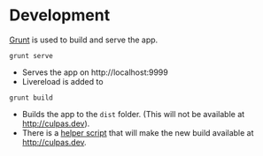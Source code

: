 # Development

[Grunt](http://gruntjs.com) is used to build and serve the app.

`grunt serve`
* Serves the app on http://localhost:9999
* Livereload is added to 

`grunt build`
* Builds the app to the `dist` folder. (This will not be available at http://culpas.dev).
* There is a [helper script](helper_scripts.md) that will make the new build available at http://culpas.dev.
